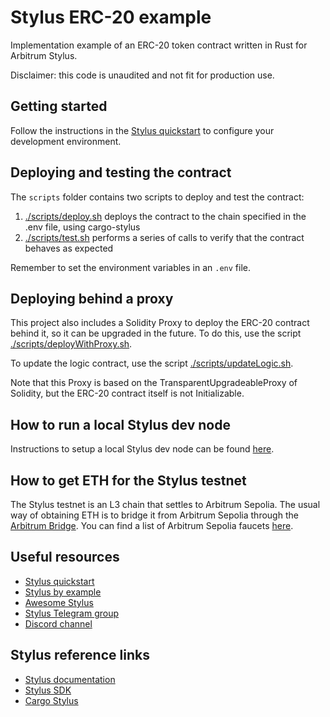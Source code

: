 # Stylus ERC-20 example

Implementation example of an ERC-20 token contract written in Rust for Arbitrum Stylus. 

Disclaimer: this code is unaudited and not fit for production use.

## Getting started

Follow the instructions in the [Stylus quickstart](https://docs.arbitrum.io/stylus/stylus-quickstart) to configure your development environment.

## Deploying and testing the contract

The `scripts` folder contains two scripts to deploy and test the contract:

1. [./scripts/deploy.sh](./scripts/deploy.sh) deploys the contract to the chain specified in the .env file, using cargo-stylus
2. [./scripts/test.sh](./scripts/test.sh) performs a series of calls to verify that the contract behaves as expected 

Remember to set the environment variables in an `.env` file.

## Deploying behind a proxy

This project also includes a Solidity Proxy to deploy the ERC-20 contract behind it, so it can be upgraded in the future. To do this, use the script [./scripts/deployWithProxy.sh](./scripts/deployWithProxy.sh).

To update the logic contract, use the script [./scripts/updateLogic.sh](./scripts/updateLogic.sh).

Note that this Proxy is based on the TransparentUpgradeableProxy of Solidity, but the ERC-20 contract itself is not Initializable.


## How to run a local Stylus dev node

Instructions to setup a local Stylus dev node can be found [here](https://docs.arbitrum.io/stylus/how-tos/local-stylus-dev-node).

## How to get ETH for the Stylus testnet

The Stylus testnet is an L3 chain that settles to Arbitrum Sepolia. The usual way of obtaining ETH is to bridge it from Arbitrum Sepolia through the [Arbitrum Bridge](https://bridge.arbitrum.io/?destinationChain=stylus-testnet&sourceChain=arbitrum-sepolia). You can find a list of Arbitrum Sepolia faucets [here](https://docs.arbitrum.io/stylus/reference/testnet-information#faucets).

## Useful resources

- [Stylus quickstart](https://docs.arbitrum.io/stylus/stylus-quickstart)
- [Stylus by example](https://arbitrum-stylus-by-example.vercel.app/)
- [Awesome Stylus](https://github.com/OffchainLabs/awesome-stylus)
- [Stylus Telegram group](https://t.me/arbitrum_stylus)
- [Discord channel](https://discord.com/channels/585084330037084172/1146789176939909251)

## Stylus reference links

- [Stylus documentation](https://docs.arbitrum.io/stylus/stylus-gentle-introduction)
- [Stylus SDK](https://github.com/OffchainLabs/stylus-sdk-rs)
- [Cargo Stylus](https://github.com/OffchainLabs/cargo-stylus)
